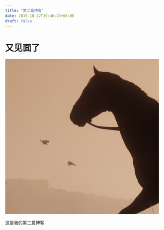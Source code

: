 ```yaml
---
title: "第二篇博客"
date: 2019-10-22T19:46:23+08:00
draft: false
---
```



# 又见面了

![图片哈哈](1.png)

这是我的第二篇博客